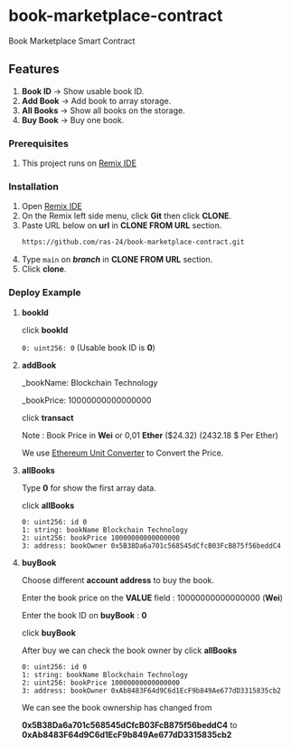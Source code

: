 # book-marketplace-contract
Book Marketplace Smart Contract

## Features
1. **Book ID** -> Show usable book ID.
2. **Add Book** -> Add book to array storage.
3. **All Books** -> Show all books on the storage.
4. **Buy Book** -> Buy one book. 

### Prerequisites
1. This project runs on [Remix IDE](https://remix.ethereum.org)

### Installation
1. Open [Remix IDE](https://remix.ethereum.org)
2. On the Remix left side menu, click **Git** then click **CLONE**.
3. Paste URL below on **url** in **CLONE FROM URL** section.
   ```sh
   https://github.com/ras-24/book-marketplace-contract.git
   ```
4. Type ```main``` on ***branch*** in **CLONE FROM URL** section.
5. Click **clone**.

### Deploy Example
1. **bookId**

   click **bookId**
   
   ```0: uint256: 0``` (Usable book ID is **0**)
2. **addBook**

   _bookName: Blockchain Technology

   _bookPrice: 10000000000000000

   click **transact**

   Note : Book Price in **Wei** or 0,01 **Ether** ($24.32) (2432.18 $ Per Ether)

   We use [Ethereum Unit Converter](https://eth-converter.com/) to Convert the Price.
3. **allBooks**
   
   Type **0** for show the first array data.

   click **allBooks**

   ```
   0: uint256: id 0
   1: string: bookName Blockchain Technology
   2: uint256: bookPrice 10000000000000000
   3: address: bookOwner 0x5B38Da6a701c568545dCfcB03FcB875f56beddC4
   ```
4. **buyBook**
   
   Choose different **account address** to buy the book.

   Enter the book price on the **VALUE** field : 10000000000000000 (**Wei**)

   Enter the book ID on **buyBook** : **0**

   click **buyBook**

   After buy we can check the book owner by click **allBooks**
   ```
   0: uint256: id 0
   1: string: bookName Blockchain Technology
   2: uint256: bookPrice 10000000000000000
   3: address: bookOwner 0xAb8483F64d9C6d1EcF9b849Ae677dD3315835cb2
   ```

   We can see the book ownership has changed from

   **0x5B38Da6a701c568545dCfcB03FcB875f56beddC4** to **0xAb8483F64d9C6d1EcF9b849Ae677dD3315835cb2**
   


   
